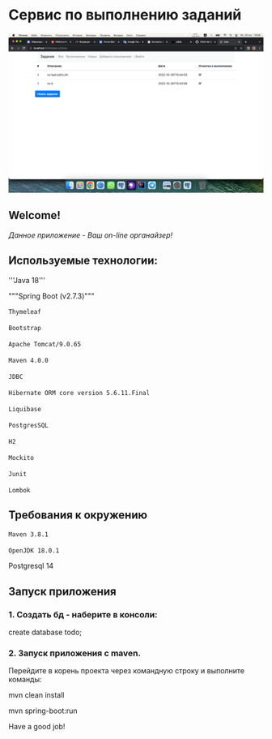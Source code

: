 # **Сервис по выполнению заданий**

![img_1.png](img_1.png)
## Welcome!

_Данное приложение - Ваш on-line органайзер!_
       
## Используемые технологии:

'''Java 18'''

"""Spring Boot (v2.7.3)"""

    Thymeleaf

    Bootstrap

    Apache Tomcat/9.0.65

    Maven 4.0.0

    JDBC

    Hibernate ORM core version 5.6.11.Final

    Liquibase 

    PostgresSQL 

    H2 

    Mockito 

    Junit 

    Lombok

## Требования к окружению

    Maven 3.8.1

    OpenJDK 18.0.1

Postgresql 14 


## Запуск приложения

### 1. Создать бд - наберите в консоли:

create database todo;

### 2. Запуск приложения с maven. 
Перейдите в корень проекта через командную строку и выполните команды:

mvn clean install

mvn spring-boot:run


Have a good job!